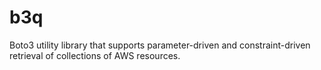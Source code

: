 # b3q
Boto3 utility library that supports parameter-driven and constraint-driven retrieval of collections of AWS resources.
